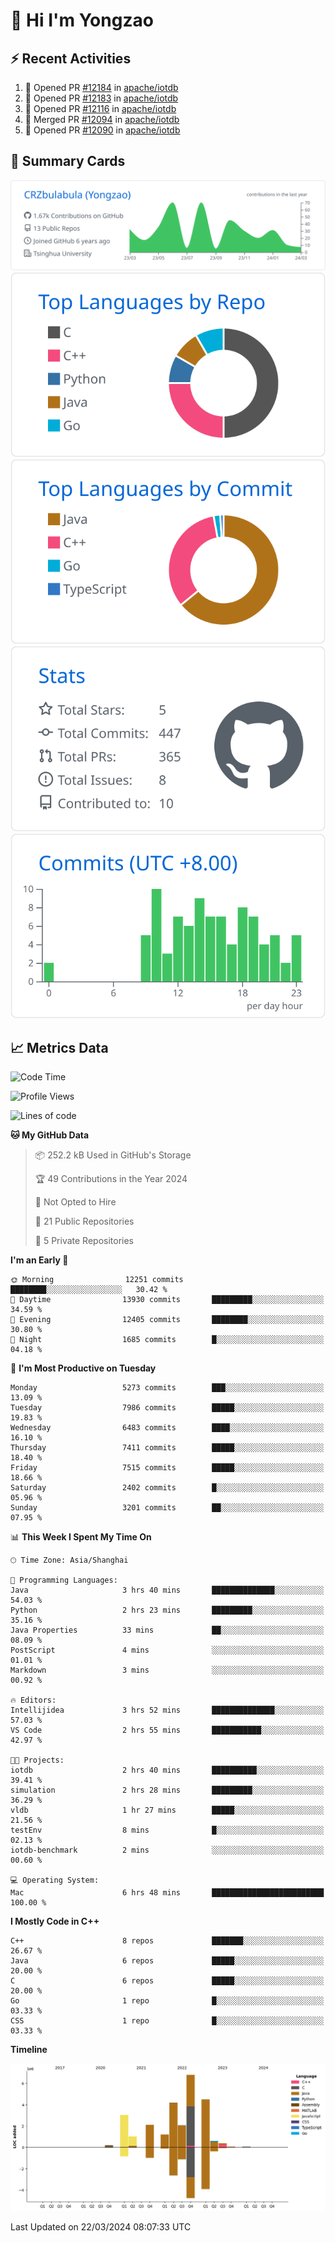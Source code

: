 # 👋 Hi I'm Yongzao

## ⚡ Recent Activities
<!--START_SECTION:activity-->
1. 💪 Opened PR [#12184](https://github.com/apache/iotdb/pull/12184) in [apache/iotdb](https://github.com/apache/iotdb)
2. 💪 Opened PR [#12183](https://github.com/apache/iotdb/pull/12183) in [apache/iotdb](https://github.com/apache/iotdb)
3. 💪 Opened PR [#12116](https://github.com/apache/iotdb/pull/12116) in [apache/iotdb](https://github.com/apache/iotdb)
4. 🎉 Merged PR [#12094](https://github.com/apache/iotdb/pull/12094) in [apache/iotdb](https://github.com/apache/iotdb)
5. 💪 Opened PR [#12090](https://github.com/apache/iotdb/pull/12090) in [apache/iotdb](https://github.com/apache/iotdb)
<!--END_SECTION:activity-->

## 🎑 Summary Cards

[![](https://raw.githubusercontent.com/CRZbulabula/CRZbulabula/main/profile-summary-card-output/github/0-profile-details.svg)](https://github.com/vn7n24fzkq/github-profile-summary-cards)
[![](https://raw.githubusercontent.com/CRZbulabula/CRZbulabula/main/profile-summary-card-output/github/1-repos-per-language.svg)](https://github.com/vn7n24fzkq/github-profile-summary-cards) [![](https://raw.githubusercontent.com/CRZbulabula/CRZbulabula/main/profile-summary-card-output/github/2-most-commit-language.svg)](https://github.com/vn7n24fzkq/github-profile-summary-cards)
[![](https://raw.githubusercontent.com/CRZbulabula/CRZbulabula/main/profile-summary-card-output/github/3-stats.svg)](https://github.com/vn7n24fzkq/github-profile-summary-cards) [![](https://raw.githubusercontent.com/CRZbulabula/CRZbulabula/main/profile-summary-card-output/github/4-productive-time.svg)](https://github.com/vn7n24fzkq/github-profile-summary-cards)

## 📈 Metrics Data

<!--START_SECTION:waka-->
![Code Time](http://img.shields.io/badge/Code%20Time-602%20hrs%2010%20mins-blue)

![Profile Views](http://img.shields.io/badge/Profile%20Views-0-blue)

![Lines of code](https://img.shields.io/badge/From%20Hello%20World%20I%27ve%20Written-26.3%20million%20lines%20of%20code-blue)

**🐱 My GitHub Data** 

> 📦 252.2 kB Used in GitHub's Storage 
 > 
> 🏆 49 Contributions in the Year 2024
 > 
> 🚫 Not Opted to Hire
 > 
> 📜 21 Public Repositories 
 > 
> 🔑 5 Private Repositories 
 > 
**I'm an Early 🐤** 

```text
🌞 Morning                12251 commits       ████████░░░░░░░░░░░░░░░░░   30.42 % 
🌆 Daytime                13930 commits       █████████░░░░░░░░░░░░░░░░   34.59 % 
🌃 Evening                12405 commits       ████████░░░░░░░░░░░░░░░░░   30.80 % 
🌙 Night                  1685 commits        █░░░░░░░░░░░░░░░░░░░░░░░░   04.18 % 
```
📅 **I'm Most Productive on Tuesday** 

```text
Monday                   5273 commits        ███░░░░░░░░░░░░░░░░░░░░░░   13.09 % 
Tuesday                  7986 commits        █████░░░░░░░░░░░░░░░░░░░░   19.83 % 
Wednesday                6483 commits        ████░░░░░░░░░░░░░░░░░░░░░   16.10 % 
Thursday                 7411 commits        █████░░░░░░░░░░░░░░░░░░░░   18.40 % 
Friday                   7515 commits        █████░░░░░░░░░░░░░░░░░░░░   18.66 % 
Saturday                 2402 commits        █░░░░░░░░░░░░░░░░░░░░░░░░   05.96 % 
Sunday                   3201 commits        ██░░░░░░░░░░░░░░░░░░░░░░░   07.95 % 
```


📊 **This Week I Spent My Time On** 

```text
🕑︎ Time Zone: Asia/Shanghai

💬 Programming Languages: 
Java                     3 hrs 40 mins       ██████████████░░░░░░░░░░░   54.03 % 
Python                   2 hrs 23 mins       █████████░░░░░░░░░░░░░░░░   35.16 % 
Java Properties          33 mins             ██░░░░░░░░░░░░░░░░░░░░░░░   08.09 % 
PostScript               4 mins              ░░░░░░░░░░░░░░░░░░░░░░░░░   01.01 % 
Markdown                 3 mins              ░░░░░░░░░░░░░░░░░░░░░░░░░   00.92 % 

🔥 Editors: 
Intellijidea             3 hrs 52 mins       ██████████████░░░░░░░░░░░   57.03 % 
VS Code                  2 hrs 55 mins       ███████████░░░░░░░░░░░░░░   42.97 % 

🐱‍💻 Projects: 
iotdb                    2 hrs 40 mins       ██████████░░░░░░░░░░░░░░░   39.41 % 
simulation               2 hrs 28 mins       █████████░░░░░░░░░░░░░░░░   36.29 % 
vldb                     1 hr 27 mins        █████░░░░░░░░░░░░░░░░░░░░   21.56 % 
testEnv                  8 mins              █░░░░░░░░░░░░░░░░░░░░░░░░   02.13 % 
iotdb-benchmark          2 mins              ░░░░░░░░░░░░░░░░░░░░░░░░░   00.60 % 

💻 Operating System: 
Mac                      6 hrs 48 mins       █████████████████████████   100.00 % 
```

**I Mostly Code in C++** 

```text
C++                      8 repos             ███████░░░░░░░░░░░░░░░░░░   26.67 % 
Java                     6 repos             █████░░░░░░░░░░░░░░░░░░░░   20.00 % 
C                        6 repos             █████░░░░░░░░░░░░░░░░░░░░   20.00 % 
Go                       1 repo              █░░░░░░░░░░░░░░░░░░░░░░░░   03.33 % 
CSS                      1 repo              █░░░░░░░░░░░░░░░░░░░░░░░░   03.33 % 
```



**Timeline**

![Lines of Code chart](https://raw.githubusercontent.com/CRZbulabula/CRZbulabula/main/assets/bar_graph.png)


 Last Updated on 22/03/2024 08:07:33 UTC
<!--END_SECTION:waka-->

